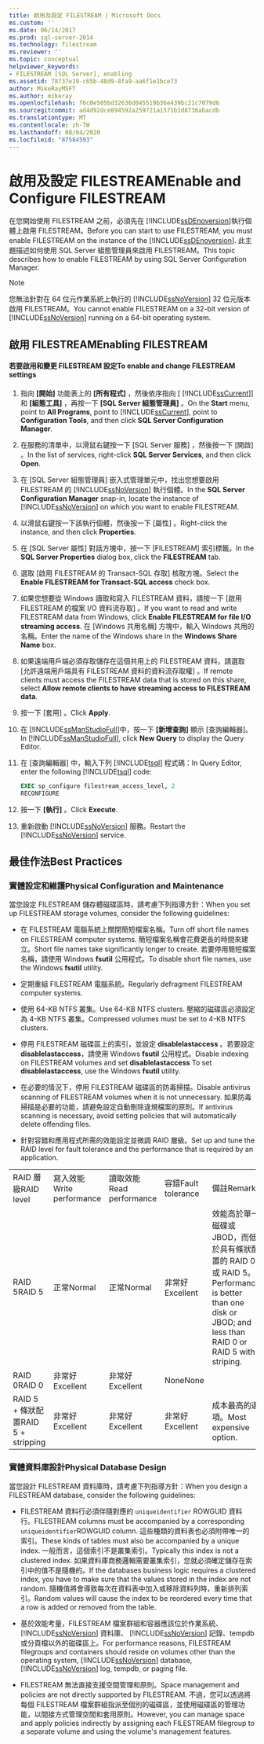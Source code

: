 ```yaml
---
title: 啟用及設定 FILESTREAM | Microsoft Docs
ms.custom: ''
ms.date: 06/14/2017
ms.prod: sql-server-2014
ms.technology: filestream
ms.reviewer: ''
ms.topic: conceptual
helpviewer_keywords:
- FILESTREAM [SQL Server], enabling
ms.assetid: 78737e19-c65b-48d9-8fa9-aa6f1e1bce73
author: MikeRayMSFT
ms.author: mikeray
ms.openlocfilehash: f6c0e505bd32636d045519b36e439bc21c7079d6
ms.sourcegitcommit: ad4d92dce894592a259721a1571b1d8736abacdb
ms.translationtype: MT
ms.contentlocale: zh-TW
ms.lasthandoff: 08/04/2020
ms.locfileid: "87584593"
---
```

# <a name="enable-and-configure-filestream"></a><span data-ttu-id="208e4-102">啟用及設定 FILESTREAM</span><span class="sxs-lookup"><span data-stu-id="208e4-102">Enable and Configure FILESTREAM</span></span>
  <span data-ttu-id="208e4-103">在您開始使用 FILESTREAM 之前，必須先在 [!INCLUDE[ssDEnoversion](../../includes/ssdenoversion-md.md)]執行個體上啟用 FILESTREAM。</span><span class="sxs-lookup"><span data-stu-id="208e4-103">Before you can start to use FILESTREAM, you must enable FILESTREAM on the instance of the [!INCLUDE[ssDEnoversion](../../includes/ssdenoversion-md.md)].</span></span> <span data-ttu-id="208e4-104">此主題描述如何使用 SQL Server 組態管理員來啟用 FILESTREAM。</span><span class="sxs-lookup"><span data-stu-id="208e4-104">This topic describes how to enable FILESTREAM by using SQL Server Configuration Manager.</span></span>  
  
> [!NOTE]  
>  <span data-ttu-id="208e4-105">您無法針對在 64 位元作業系統上執行的 [!INCLUDE[ssNoVersion](../../includes/ssnoversion-md.md)] 32 位元版本啟用 FILESTREAM。</span><span class="sxs-lookup"><span data-stu-id="208e4-105">You cannot enable FILESTREAM on a 32-bit version of [!INCLUDE[ssNoVersion](../../includes/ssnoversion-md.md)] running on a 64-bit operating system.</span></span>  
  
##  <a name="enabling-filestream"></a><a name="enabling"></a> <span data-ttu-id="208e4-106">啟用 FILESTREAM</span><span class="sxs-lookup"><span data-stu-id="208e4-106">Enabling FILESTREAM</span></span>  
  
#### <a name="to-enable-and-change-filestream-settings"></a><span data-ttu-id="208e4-107">若要啟用和變更 FILESTREAM 設定</span><span class="sxs-lookup"><span data-stu-id="208e4-107">To enable and change FILESTREAM settings</span></span>  
  
1.  <span data-ttu-id="208e4-108">指向 **[開始]** 功能表上的 **[所有程式]** ，然後依序指向 [ [!INCLUDE[ssCurrent](../../includes/sscurrent-md.md)]] 和 **[組態工具]** ，再按一下 **[SQL Server 組態管理員]** 。</span><span class="sxs-lookup"><span data-stu-id="208e4-108">On the **Start** menu, point to **All Programs**, point to [!INCLUDE[ssCurrent](../../includes/sscurrent-md.md)], point to **Configuration Tools**, and then click **SQL Server Configuration Manager**.</span></span>  
  
2.  <span data-ttu-id="208e4-109">在服務的清單中，以滑鼠右鍵按一下 [SQL Server 服務]  ，然後按一下 [開啟]  。</span><span class="sxs-lookup"><span data-stu-id="208e4-109">In the list of services, right-click **SQL Server Services**, and then click **Open**.</span></span>  
  
3.  <span data-ttu-id="208e4-110">在 [SQL Server 組態管理員]  嵌入式管理單元中，找出您想要啟用 FILESTREAM 的 [!INCLUDE[ssNoVersion](../../includes/ssnoversion-md.md)] 執行個體。</span><span class="sxs-lookup"><span data-stu-id="208e4-110">In the **SQL Server Configuration Manager** snap-in, locate the instance of [!INCLUDE[ssNoVersion](../../includes/ssnoversion-md.md)] on which you want to enable FILESTREAM.</span></span>  
  
4.  <span data-ttu-id="208e4-111">以滑鼠右鍵按一下該執行個體，然後按一下 [屬性]  。</span><span class="sxs-lookup"><span data-stu-id="208e4-111">Right-click the instance, and then click **Properties**.</span></span>  
  
5.  <span data-ttu-id="208e4-112">在 [SQL Server 屬性]  對話方塊中，按一下 [FILESTREAM]  索引標籤。</span><span class="sxs-lookup"><span data-stu-id="208e4-112">In the **SQL Server Properties** dialog box, click the **FILESTREAM** tab.</span></span>  
  
6.  <span data-ttu-id="208e4-113">選取 [啟用 FILESTREAM 的 Transact-SQL 存取]  核取方塊。</span><span class="sxs-lookup"><span data-stu-id="208e4-113">Select the **Enable FILESTREAM for Transact-SQL access** check box.</span></span>  
  
7.  <span data-ttu-id="208e4-114">如果您想要從 Windows 讀取和寫入 FILESTREAM 資料，請按一下 [啟用 FILESTREAM 的檔案 I/O 資料流存取]  。</span><span class="sxs-lookup"><span data-stu-id="208e4-114">If you want to read and write FILESTREAM data from Windows, click **Enable FILESTREAM for file I/O streaming access**.</span></span> <span data-ttu-id="208e4-115">在 [Windows 共用名稱]  方塊中，輸入 Windows 共用的名稱。</span><span class="sxs-lookup"><span data-stu-id="208e4-115">Enter the name of the Windows share in the **Windows Share Name** box.</span></span>  
  
8.  <span data-ttu-id="208e4-116">如果遠端用戶端必須存取儲存在這個共用上的 FILESTREAM 資料，請選取 [允許遠端用戶端具有 FILESTREAM 資料的資料流存取權]  。</span><span class="sxs-lookup"><span data-stu-id="208e4-116">If remote clients must access the FILESTREAM data that is stored on this share, select **Allow remote clients to have streaming access to FILESTREAM data**.</span></span>  
  
9. <span data-ttu-id="208e4-117">按一下 [套用]  。</span><span class="sxs-lookup"><span data-stu-id="208e4-117">Click **Apply**.</span></span>  
  
10. <span data-ttu-id="208e4-118">在 [!INCLUDE[ssManStudioFull](../../includes/ssmanstudiofull-md.md)]中，按一下 **[新增查詢]** 顯示 [查詢編輯器]。</span><span class="sxs-lookup"><span data-stu-id="208e4-118">In [!INCLUDE[ssManStudioFull](../../includes/ssmanstudiofull-md.md)], click **New Query** to display the Query Editor.</span></span>  
  
11. <span data-ttu-id="208e4-119">在 [查詢編輯器] 中，輸入下列 [!INCLUDE[tsql](../../includes/tsql-md.md)] 程式碼：</span><span class="sxs-lookup"><span data-stu-id="208e4-119">In Query Editor, enter the following [!INCLUDE[tsql](../../includes/tsql-md.md)] code:</span></span>  
  
    ```sql  
    EXEC sp_configure filestream_access_level, 2  
    RECONFIGURE  
    ```  
  
12. <span data-ttu-id="208e4-120">按一下 **[執行]** 。</span><span class="sxs-lookup"><span data-stu-id="208e4-120">Click **Execute**.</span></span>  
  
13. <span data-ttu-id="208e4-121">重新啟動 [!INCLUDE[ssNoVersion](../../includes/ssnoversion-md.md)] 服務。</span><span class="sxs-lookup"><span data-stu-id="208e4-121">Restart the [!INCLUDE[ssNoVersion](../../includes/ssnoversion-md.md)] service.</span></span>  
  

  
##  <a name="best-practices"></a><a name="best"></a> <span data-ttu-id="208e4-122">最佳作法</span><span class="sxs-lookup"><span data-stu-id="208e4-122">Best Practices</span></span>  
  
###  <a name="physical-configuration-and-maintenance"></a><a name="config"></a><span data-ttu-id="208e4-123">實體設定和維護</span><span class="sxs-lookup"><span data-stu-id="208e4-123">Physical Configuration and Maintenance</span></span>  
 <span data-ttu-id="208e4-124">當您設定 FILESTREAM 儲存體磁碟區時，請考慮下列指導方針：</span><span class="sxs-lookup"><span data-stu-id="208e4-124">When you set up FILESTREAM storage volumes, consider the following guidelines:</span></span>  
  
-   <span data-ttu-id="208e4-125">在 FILESTREAM 電腦系統上關閉簡短檔案名稱。</span><span class="sxs-lookup"><span data-stu-id="208e4-125">Turn off short file names on FILESTREAM computer systems.</span></span> <span data-ttu-id="208e4-126">簡短檔案名稱會花費更長的時間來建立。</span><span class="sxs-lookup"><span data-stu-id="208e4-126">Short file names take significantly longer to create.</span></span> <span data-ttu-id="208e4-127">若要停用簡短檔案名稱，請使用 Windows **fsutil** 公用程式。</span><span class="sxs-lookup"><span data-stu-id="208e4-127">To disable short file names, use the Windows **fsutil** utility.</span></span>  
  
-   <span data-ttu-id="208e4-128">定期重組 FILESTREAM 電腦系統。</span><span class="sxs-lookup"><span data-stu-id="208e4-128">Regularly defragment FILESTREAM computer systems.</span></span>  
  
-   <span data-ttu-id="208e4-129">使用 64-KB NTFS 叢集。</span><span class="sxs-lookup"><span data-stu-id="208e4-129">Use 64-KB NTFS clusters.</span></span> <span data-ttu-id="208e4-130">壓縮的磁碟區必須設定為 4-KB NTFS 叢集。</span><span class="sxs-lookup"><span data-stu-id="208e4-130">Compressed volumes must be set to 4-KB NTFS clusters.</span></span>  
  
-   <span data-ttu-id="208e4-131">停用 FILESTREAM 磁碟區上的索引，並設定 **disablelastaccess** 。若要設定 **disablelastaccess**，請使用 Windows **fsutil** 公用程式。</span><span class="sxs-lookup"><span data-stu-id="208e4-131">Disable indexing on FILESTREAM volumes and set **disablelastaccess** To set **disablelastaccess**, use the Windows **fsutil** utility.</span></span>  
  
-   <span data-ttu-id="208e4-132">在必要的情況下，停用 FILESTREAM 磁碟區的防毒掃描。</span><span class="sxs-lookup"><span data-stu-id="208e4-132">Disable antivirus scanning of FILESTREAM volumes when it is not unnecessary.</span></span> <span data-ttu-id="208e4-133">如果防毒掃描是必要的功能，請避免設定自動刪除違規檔案的原則。</span><span class="sxs-lookup"><span data-stu-id="208e4-133">If antivirus scanning is necessary, avoid setting policies that will automatically delete offending files.</span></span>  
  
-   <span data-ttu-id="208e4-134">針對容錯和應用程式所需的效能設定並微調 RAID 層級。</span><span class="sxs-lookup"><span data-stu-id="208e4-134">Set up and tune the RAID level for fault tolerance and the performance that is required by an application.</span></span>  
  
||||||  
|-|-|-|-|-|  
|<span data-ttu-id="208e4-135">RAID 層級</span><span class="sxs-lookup"><span data-stu-id="208e4-135">RAID level</span></span>|<span data-ttu-id="208e4-136">寫入效能</span><span class="sxs-lookup"><span data-stu-id="208e4-136">Write performance</span></span>|<span data-ttu-id="208e4-137">讀取效能</span><span class="sxs-lookup"><span data-stu-id="208e4-137">Read performance</span></span>|<span data-ttu-id="208e4-138">容錯</span><span class="sxs-lookup"><span data-stu-id="208e4-138">Fault tolerance</span></span>|<span data-ttu-id="208e4-139">備註</span><span class="sxs-lookup"><span data-stu-id="208e4-139">Remarks</span></span>|  
|<span data-ttu-id="208e4-140">RAID 5</span><span class="sxs-lookup"><span data-stu-id="208e4-140">RAID 5</span></span>|<span data-ttu-id="208e4-141">正常</span><span class="sxs-lookup"><span data-stu-id="208e4-141">Normal</span></span>|<span data-ttu-id="208e4-142">正常</span><span class="sxs-lookup"><span data-stu-id="208e4-142">Normal</span></span>|<span data-ttu-id="208e4-143">非常好</span><span class="sxs-lookup"><span data-stu-id="208e4-143">Excellent</span></span>|<span data-ttu-id="208e4-144">效能高於單一磁碟或 JBOD，而低於具有條狀配置的 RAID 0 或 RAID 5。</span><span class="sxs-lookup"><span data-stu-id="208e4-144">Performance is better than one disk or JBOD; and less than RAID 0 or RAID 5 with striping.</span></span>|  
|<span data-ttu-id="208e4-145">RAID 0</span><span class="sxs-lookup"><span data-stu-id="208e4-145">RAID 0</span></span>|<span data-ttu-id="208e4-146">非常好</span><span class="sxs-lookup"><span data-stu-id="208e4-146">Excellent</span></span>|<span data-ttu-id="208e4-147">非常好</span><span class="sxs-lookup"><span data-stu-id="208e4-147">Excellent</span></span>|<span data-ttu-id="208e4-148">None</span><span class="sxs-lookup"><span data-stu-id="208e4-148">None</span></span>||  
|<span data-ttu-id="208e4-149">RAID 5 + 條狀配置</span><span class="sxs-lookup"><span data-stu-id="208e4-149">RAID 5 + stripping</span></span>|<span data-ttu-id="208e4-150">非常好</span><span class="sxs-lookup"><span data-stu-id="208e4-150">Excellent</span></span>|<span data-ttu-id="208e4-151">非常好</span><span class="sxs-lookup"><span data-stu-id="208e4-151">Excellent</span></span>|<span data-ttu-id="208e4-152">非常好</span><span class="sxs-lookup"><span data-stu-id="208e4-152">Excellent</span></span>|<span data-ttu-id="208e4-153">成本最高的選項。</span><span class="sxs-lookup"><span data-stu-id="208e4-153">Most expensive option.</span></span>|  
  

  
###  <a name="physical-database-design"></a><a name="database"></a><span data-ttu-id="208e4-154">實體資料庫設計</span><span class="sxs-lookup"><span data-stu-id="208e4-154">Physical Database Design</span></span>  
 <span data-ttu-id="208e4-155">當您設計 FILESTREAM 資料庫時，請考慮下列指導方針：</span><span class="sxs-lookup"><span data-stu-id="208e4-155">When you design a FILESTREAM database, consider the following guidelines:</span></span>  
  
-   <span data-ttu-id="208e4-156">FILESTREAM 資料行必須伴隨對應的 `uniqueidentifier` ROWGUID 資料行。</span><span class="sxs-lookup"><span data-stu-id="208e4-156">FILESTREAM columns must be accompanied by a corresponding `uniqueidentifier`ROWGUID column.</span></span> <span data-ttu-id="208e4-157">這些種類的資料表也必須附帶唯一的索引。</span><span class="sxs-lookup"><span data-stu-id="208e4-157">These kinds of tables must also be accompanied by a unique index.</span></span> <span data-ttu-id="208e4-158">一般而言，這個索引不是叢集索引。</span><span class="sxs-lookup"><span data-stu-id="208e4-158">Typically this index is not a clustered index.</span></span> <span data-ttu-id="208e4-159">如果資料庫商務邏輯需要叢集索引，您就必須確定儲存在索引中的值不是隨機的。</span><span class="sxs-lookup"><span data-stu-id="208e4-159">If the databases business logic requires a clustered index, you have to make sure that the values stored in the index are not random.</span></span> <span data-ttu-id="208e4-160">隨機值將會導致每次在資料表中加入或移除資料列時，重新排列索引。</span><span class="sxs-lookup"><span data-stu-id="208e4-160">Random values will cause the index to be reordered every time that a row is added or removed from the table.</span></span>  
  
-   <span data-ttu-id="208e4-161">基於效能考量，FILESTREAM 檔案群組和容器應該位於作業系統、 [!INCLUDE[ssNoVersion](../../includes/ssnoversion-md.md)] 資料庫、 [!INCLUDE[ssNoVersion](../../includes/ssnoversion-md.md)] 記錄、tempdb 或分頁檔以外的磁碟區上。</span><span class="sxs-lookup"><span data-stu-id="208e4-161">For performance reasons, FILESTREAM filegroups and containers should reside on volumes other than the operating system, [!INCLUDE[ssNoVersion](../../includes/ssnoversion-md.md)] database, [!INCLUDE[ssNoVersion](../../includes/ssnoversion-md.md)] log, tempdb, or paging file.</span></span>  
  
-   <span data-ttu-id="208e4-162">FILESTREAM 無法直接支援空間管理和原則。</span><span class="sxs-lookup"><span data-stu-id="208e4-162">Space management and policies are not directly supported by FILESTREAM.</span></span> <span data-ttu-id="208e4-163">不過，您可以透過將每個 FILESTREAM 檔案群組指派至個別的磁碟區，並使用磁碟區的管理功能，以間接方式管理空間和套用原則。</span><span class="sxs-lookup"><span data-stu-id="208e4-163">However, you can manage space and apply policies indirectly by assigning each FILESTREAM filegroup to a separate volume and using the volume's management features.</span></span>  
  
  
